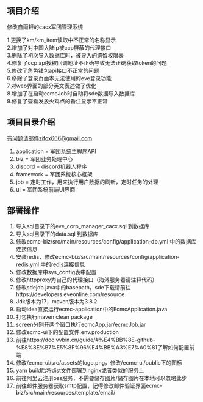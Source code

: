 ## 项目介绍
修改自雨轩的cacx军团管理系统  

1.更换了km/km_item读取中不正常的名称显示  
2.增加了对中国大陆ip被ccp屏蔽的代理接口  
3.删除了初次导入数据库时，被导入的遗留权限表  
4.修复了ccp api授权回调地址不正确导致无法正确获取token的问题  
5.修改了角色钱包api接口不正常的问题  
6.移除了登录页面本无法使用的eve登录功能  
7.对web界面的部分英文表述做了优化  
8.增加了在启动ecmcJob时自动将sde数据导入数据库  
9.修复了查看发放火鸡点的备注显示不正常  

  
## 项目目录介绍
有问题请邮件zifox666@gmail.com
1. application = 军团系统主程序API
2. biz = 军团业务处理中心
3. discord = discord机器人程序
4. framework = 军团系统核心框架
5. job = 定时工作，用来执行用户数据的刷新，定时任务的处理
6. ui = 军团系统前端UI界面
   
## 部署操作
1. 导入sql目录下的eve_corp_manager_cacx.sql 到数据库
2. 导入sql目录下的data.sql 到数据库
3. 修改ecmc-biz/src/main/resources/config/application-db.yml 中的数据库连接信息
4. 安装redis，修改ecmc-biz/src/main/resources/config/application-redis.yml 中的redis连接信息
5. 修改数据库中sys_config表中配置
6. 修改httpproxy为自己的代理接口（海外服务器请注释代码）
7. 修改sdejob.java中的basepath，sde下载请前往https://developers.eveonline.com/resource
8. Jdk版本为17，maven版本为3.8.2
9. 启动idea直接运行ecmc-application中的EcmcApplication.java
10. 打包执行maven clean package  
11. screen分别开两个窗口执行ecmcApp.jar/ecmcJob.jar  
12. 修改ecmc-ui下的配置文件.env.production  
13. 前往https://doc.vvbin.cn/guide/#%E4%BB%8E-github-%E8%8E%B7%E5%8F%96%E4%BB%A3%E7%A0%81了解如何配置前端  
14. 修改/ecmc-ui/src/assets的logo.png，修改/ecmc-ui/public下的图标  
15. yarn build后将dist文件部署到nginx或者类似的服务上
16. 前往阿里云注册oss服务，不需要储存图片/储存图片在本地可以忽略此步
17. 前往邮件服务器获取smtp配置，记得修改邮件验证界面ecmc-biz/src/main/resources/template/email/  
